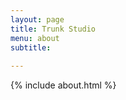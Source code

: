 ```yaml
---
layout: page
title: Trunk Studio
menu: about
subtitle:   
                            
---
```


{% include about.html %}
